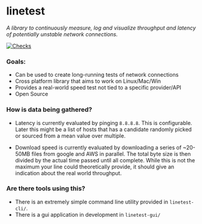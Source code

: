 # linetest

_A library to continuously measure, log and visualize throughput and latency of potentially unstable network connections._

[![Checks](https://github.com/woelper/linetest/actions/workflows/run_tests.yml/badge.svg)](https://github.com/woelper/linetest/actions/workflows/run_tests.yml)

### Goals:
- Can be used to create long-running tests of network connections
- Cross platform library that aims to work on Linux/Mac/Win
- Provides a real-world speed test not tied to a specific provider/API
- Open Source

### How is data being gathered?

- Latency is currently evaluated by pinging `8.8.8.8`. This is configurable. Later this might be a list of hosts that has a candidate randomly picked or sourced from a mean value over multiple.

- Download speed is currently evaluated by downloading a series of ~20-50MB files from google and AWS in parallel. The total byte size is then divided by the actual time passed until all complete. While this is not the maximum your line could theoretically provide, it should give an indication about the real world throughput.

### Are there tools using this?
- There is an extremely simple command line utility provided in `linetest-cli/`.
- There is a gui application in development in `linetest-gui/`